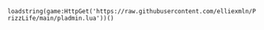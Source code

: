 ```loadstring(game:HttpGet('https://raw.githubusercontent.com/elliexmln/PrizzLife/main/pladmin.lua'))()```
